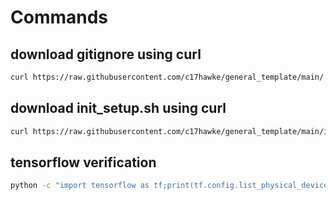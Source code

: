# Commands

## download gitignore using curl

```bash
curl https://raw.githubusercontent.com/c17hawke/general_template/main/.gitignore > .gitignore
```
## download init_setup.sh using curl

```bash
curl https://raw.githubusercontent.com/c17hawke/general_template/main/init_setup.sh > init_setup.sh
```
## tensorflow verification

```bash
python -c "import tensorflow as tf;print(tf.config.list_physical_devices('GPU'))"
```
